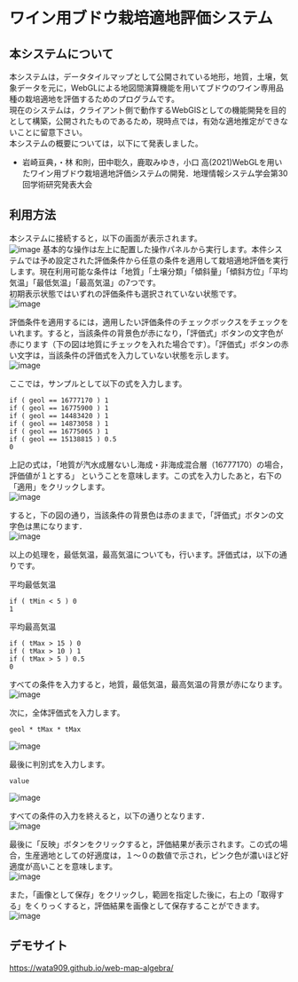 # ワイン用ブドウ栽培適地評価システム
## 本システムについて
本システムは，データタイルマップとして公開されている地形，地質，土壌，気象データを元に，WebGLによる地図間演算機能を用いてブドウのワイン専用品種の栽培適地を評価するためのプログラムです。  
現在のシステムは，クライアント側で動作するWebGISとしての機能開発を目的として構築，公開されたものであるため，現時点では，有効な適地推定ができないことに留意下さい。  
本システムの概要については，以下にて発表しました。  

- 岩崎亘典，・林 和則，田中聡久，鹿取みゆき，小口 高(2021)WebGLを用いたワイン用ブドウ栽培適地評価システムの開発．地理情報システム学会第30回学術研究発表大会

## 利用方法
本システムに接続すると，以下の画面が表示されます。  
![image](https://user-images.githubusercontent.com/3130494/140027552-624d1a06-5a26-4445-b09c-09403f9d5279.png)
基本的な操作は左上に配置した操作パネルから実行します。本件システムでは予め設定された評価条件から任意の条件を適用して栽培適地評価を実行します。現在利用可能な条件は「地質」「土壌分類」「傾斜量」「傾斜方位」「平均気温」「最低気温」「最高気温」の7つです。  
初期表示状態ではいずれの評価条件も選択されていない状態です。  
![image](https://user-images.githubusercontent.com/3130494/140028094-56611c37-d2d2-4008-b26a-d1980bf9e5e9.png)

評価条件を適用するには，適用したい評価条件のチェックボックスをチェックをいれます。すると，当該条件の背景色が赤になり，「評価式」ボタンの文字色が赤にります（下の図は地質にチェックを入れた場合です）。「評価式」ボタンの赤い文字は，当該条件の評価式を入力していない状態を示します。  
![image](https://user-images.githubusercontent.com/3130494/140028161-8358e905-d3d7-4149-b46e-0a7134f806b4.png)

ここでは，サンプルとして以下の式を入力します。  
```
if ( geol == 16777170 ) 1
if ( geol == 16775900 ) 1
if ( geol == 14483420 ) 1
if ( geol == 14873058 ) 1 
if ( geol == 16775065 ) 1 
if ( geol == 15138815 ) 0.5 
0
```

上記の式は，「地質が汽水成層ないし海成・非海成混合層（16777170）の場合，評価値が１とする」	ということを意味します。この式を入力したあと，右下の「適用」をクリックします。  
![image](https://user-images.githubusercontent.com/3130494/140029047-2eda568d-6b3b-4df5-863c-562c8e70f96a.png)

すると，下の図の通り，当該条件の背景色は赤のままで，「評価式」ボタンの文字色は黒になります．  
![image](https://user-images.githubusercontent.com/3130494/140029165-ccf37e4f-f044-400c-a000-b47b0b79177b.png)

以上の処理を，最低気温，最高気温についても，行います。評価式は，以下の通りです。  

平均最低気温  
```
if ( tMin < 5 ) 0
1
```

平均最高気温  
```
if ( tMax > 15 ) 0
if ( tMax > 10 ) 1
if ( tMax > 5 ) 0.5
0
```

すべての条件を入力すると，地質，最低気温，最高気温の背景が赤になります。  
![image](https://user-images.githubusercontent.com/3130494/140029717-c873a72c-8483-436c-a011-ef7049640eb5.png)

次に，全体評価式を入力します。
```
geol * tMax * tMax
```
![image](https://user-images.githubusercontent.com/3130494/140029876-a96f04a9-cd8f-49c9-b646-8fd1b8d9c4d6.png)

最後に判別式を入力します。
```
value
```
![image](https://user-images.githubusercontent.com/3130494/140030030-67f4ea7e-58cb-4225-bcb7-69d912b93d1f.png)

すべての条件の入力を終えると，以下の通りとなります．  
![image](https://user-images.githubusercontent.com/3130494/140030172-1108684f-2720-4e60-83a6-922a15cc57c7.png)

最後に「反映」ボタンをクリックすると，評価結果が表示されます。この式の場合，生産適地としての好適度は，１～０の数値で示され，ピンク色が濃いほど好適度が高いことを意味します。  
![image](https://user-images.githubusercontent.com/3130494/140030310-c0f4ded2-9af6-4f71-ba32-74e028a89d95.png)

また，「画像として保存」をクリックし，範囲を指定した後に，右上の「取得する」をくりっくすると，評価結果を画像として保存することができます。  
![image](https://user-images.githubusercontent.com/3130494/140030726-161b12be-8b38-4f33-a2b1-34603d21dfe6.png)



## デモサイト
https://wata909.github.io/web-map-algebra/
